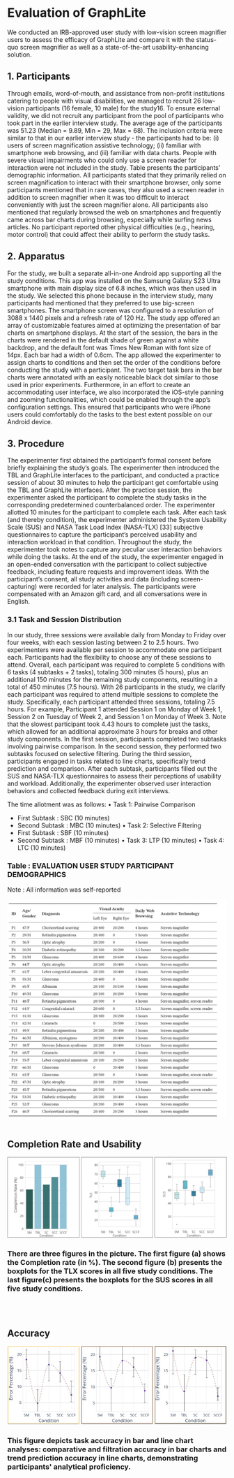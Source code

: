 # Evaluation of GraphLite

We conducted an IRB-approved user study with low-vision screen magnifier users to assess the efficacy of GraphLite and compare it with the status-quo screen magnifier as well as a state-of-the-art usability-enhancing solution.

## 1. Participants

Through emails, word-of-mouth, and assistance from non-profit institutions catering to people with visual disabilities, we managed to recruit 26 low-vision participants (16 female, 10 male) for the study16. To ensure external validity, we did not recruit any participant from the pool of participants who took part in the earlier interview study. The average age of the participants was 51.23 (Median = 9.89, Min = 29, Max = 68). The inclusion criteria were similar to that in our earlier interview study  - the participants had to be: (i) users of screen magnification assistive technology; (ii) familiar with smartphone web browsing, and (iii) familiar with data charts. People with severe visual impairments who could only use a screen reader for interaction were not included in the study. Table presents the participants’ demographic information. All participants stated that they primarily relied on screen magnification to interact with their smartphone browser, only some participants mentioned that in rare cases, they also used a screen reader in addition to screen magnifier when it was too difficult to interact conveniently with just the screen magnifier alone. All participants also mentioned that regularly browsed the web on smartphones and frequently came across bar charts during browsing, especially while surfing news articles. No participant reported other physical difficulties (e.g.,
hearing, motor control) that could affect their ability to perform the study tasks.

## 2. Apparatus

For the study, we built a separate all-in-one Android app supporting all the study conditions. This app was installed on the Samsung Galaxy S23 Ultra smartphone with main display size of 6.8 inches, which was then used in the study. We selected this phone because in the interview study, many participants had mentioned that they preferred to use big-screen smartphones. The smartphone screen was configured to a resolution of 3088 x 1440 pixels and a refresh rate of 120 Hz. The study app offered an array of customizable features aimed at optimizing the presentation of bar charts on smartphone displays. At the start of the session, the bars in the charts were rendered in the default shade of green against a white backdrop, and the default font was Times New Roman with font size of 14px. Each bar had a width of 0.6cm. The app allowed the experimenter to assign charts to conditions and then set the order of the conditions before conducting the study with a participant. The two target task bars in the bar charts were annotated with an easily noticeable black dot similar to those used in prior experiments. Furthermore, in an effort to create an accommodating user interface, we also incorporated the iOS-style panning and zooming functionalities, which could be enabled through the app’s configuration settings. This ensured that participants who were iPhone users could comfortably do the tasks to the best extent possible on our Android device.

## 3. Procedure

The experimenter first obtained the participant’s formal consent before briefly explaining the study’s goals. The experimenter then introduced the TBL and GraphLite interfaces to the participant, and conducted a practice session of about 30 minutes to help the participant get comfortable using the TBL and GraphLite interfaces. After the practice session, the experimenter asked the participant to complete the study tasks in the corresponding predetermined counterbalanced order. The experimenter allotted 10 minutes for the participant to complete each task. After each task (and thereby condition), the experimenter administered the System Usability Scale (SUS) and NASA Task Load Index (NASA-TLX) [33] subjective questionnaires to capture the participant’s perceived usability and interaction workload in that condition. Throughout the study, the experimenter took notes to capture any peculiar user interaction behaviors while doing the tasks. At the end of the study, the experimenter engaged in an open-ended conversation with the participant to collect subjective feedback, including feature requests and improvement ideas. With the participant’s consent, all study activities and data (including screen-capturing) were recorded for later analysis. The participants  were compensated with an Amazon gift card, and all conversations were in English.

### 3.1 Task and Session Distribution

In our study, three sessions were available daily from Monday to Friday over four weeks, with each session lasting between 2 to 2.5 hours. Two experimenters were available per session to accommodate one participant each. Participants had the flexibility to choose any of these sessions to attend. Overall, each participant was required to complete 5 conditions with 6 tasks (4 subtasks + 2 tasks), totaling 300 minutes (5 hours), plus an additional 150 minutes for the remaining study components, resulting in a total of 450 minutes (7.5 hours). With 26 participants in the study, we clarify each participant was required to attend multiple sessions to complete the study. Specifically, each participant attended three sessions, totaling 7.5 hours. For example, Participant 1 attended Session 1 on Monday of Week 1, Session 2 on Tuesday of Week 2, and Session 1 on Monday of Week 3. Note that the slowest participant took 4.43 hours to complete just the tasks, which allowed for an additional approximate 3 hours for breaks and other study components. In the first session, participants completed two subtasks involving pairwise comparison. In the second session, they performed two subtasks focused on selective filtering. During the third session, participants engaged in tasks related to line charts, specifically trend prediction and comparison. After each subtask, participants filled out the SUS and NASA-TLX questionnaires to assess their perceptions of usability and workload. Additionally, the experimenter observed user interaction behaviors and collected feedback during exit interviews.

The time allotment was as follows:
•⁠  ⁠Task 1: Pairwise Comparison 
  - First Subtask : SBC (10 minutes)
  - Second Subtask : MBC (10 minutes)
•⁠  ⁠Task 2: Selective Filtering 
  - First Subtask : SBF (10 minutes)
  - Second Subtask : MBF (10 minutes)
•⁠  ⁠Task 3: LTP (10 minutes)
•⁠  ⁠Task 4: LTC (10 minutes)




### Table : EVALUATION USER STUDY PARTICIPANT DEMOGRAPHICS

Note : All information was self-reported

![Alt text](Evaluation_Study.png)
</br>
</br>

## Completion Rate and Usability 
![Alt text](../../Images/Completion.jpeg)
### There are three figures in the picture. The first figure (a) shows the Completion rate (in \%). The second figure (b) presents the boxplots for the TLX scores in all five study conditions. The last figure(c) presents the boxplots for the SUS scores in all five study conditions.

</br>
</br> 

## Accuracy
![Alt text](../../Images/Error.jpeg)
### This figure depicts task accuracy in bar and line chart analyses: comparative and filtration accuracy in bar charts and trend prediction accuracy in line charts, demonstrating participants' analytical proficiency.

